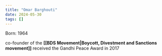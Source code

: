 ```yaml
---
title: "Omar Barghouti"
date: 2024-05-30
tags: []
---
```


Born: 1964

co-founder of the **[[BDS Movement|Boycott, Divestment and Sanctions movement]]**
received the Gandhi Peace Award in 2017
